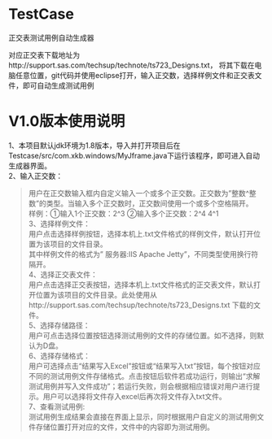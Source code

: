 # TestCase
正交表测试用例自动生成器

对应正交表下载地址为http://support.sas.com/techsup/technote/ts723_Designs.txt，
将其下载在电脑任意位置，git代码并使用eclipse打开，输入正交数，选择样例文件和正交表文件，即可自动生成测试用例

# V1.0版本使用说明
1、本项目默认jdk环境为1.8版本，导入并打开项目后在Testcase/src/com.xkb.windows/MyJframe.java下运行该程序，即可进入自动生成器界面。  
2、输入正交数：  
>用户在正交数输入框内自定义输入一个或多个正交数。正交数为”整数^整数”的类型。当输入多个正交数时，正交数间使用一个或多个空格隔开。  
>样例：①输入1个正交数：2^3   ②输入多个正交数：2^4 4^1  
3、选择样例文件：  
>用户点击选择样例按钮，选择本机上.txt文件格式的样例文件，默认打开位置为该项目的文件目录。  
>其中样例文件的格式为” 服务器:IIS Apache Jetty”，不同类型使用换行符隔开。  
4、选择正交表文件：  
>用户点击选择正交表按钮，选择本机上.txt文件格式的正交表文件，默认打开位置为该项目的文件目录。此处使用从http://support.sas.com/techsup/technote/ts723_Designs.txt 下载的文件。  
5、选择存储路径：  
>用户可点击选择位置按钮选择测试用例的文件的存储位置。如不选择，则默认为D盘。  
6、选择存储格式：  
>用户可选择点击“结果写入Excel”按钮或“结果写入txt”按钮，每个按钮对应不同的测试用例文件存储格式。点击按钮后软件若成功运行，则输出“求解测试用例并写入文件成功”；若运行失败，则会根据相应错误对用户进行提示。用户可以选择将文件存入excel后再次将文件存入txt文件。  
7、查看测试用例:  
>测试用例生成结果会直接在界面上显示，同时根据用户自定义的测试用例文件存储位置打开对应的文件，文件中的内容即为测试用例。  
